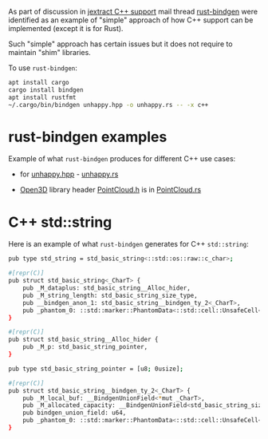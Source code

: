As part of discussion in [jextract C++ support](https://mail.openjdk.org/pipermail/jextract-dev/2023-May/000756.html) mail thread [rust-bindgen](https://github.com/rust-lang/rust-bindgen) were identified as an example of "simple" approach of how C++ support can be implemented (except it is for Rust).

Such "simple" approach has certain issues but it does not require to maintain "shim" libraries.

To use `rust-bindgen`:

```bash
apt install cargo
cargo install bindgen
apt install rustfmt
~/.cargo/bin/bindgen unhappy.hpp -o unhappy.rs -- -x c++
```

# rust-bindgen examples

Example of what `rust-bindgen` produces for different C++ use cases:

- for [unhappy.hpp](/libcppexperiments/src/main/public/unhappy.hpp) - [unhappy.rs](unhappy.rs)

- [Open3D](https://github.com/isl-org/Open3D) library header [PointCloud.h](https://github.com/isl-org/Open3D/blob/10128192e6c444e3b37f28077489db555265418a/cpp/open3d/geometry/PointCloud.h) is in [PointCloud.rs](PointCloud.rs)

# C++ std::string

Here is an example of what `rust-bindgen` generates for C++ `std::string`:

``` bash
pub type std_string = std_basic_string<::std::os::raw::c_char>;

#[repr(C)]
pub struct std_basic_string<_CharT> {
    pub _M_dataplus: std_basic_string__Alloc_hider,
    pub _M_string_length: std_basic_string_size_type,
    pub __bindgen_anon_1: std_basic_string__bindgen_ty_2<_CharT>,
    pub _phantom_0: ::std::marker::PhantomData<::std::cell::UnsafeCell<_CharT>>,
}

#[repr(C)]
pub struct std_basic_string__Alloc_hider {
    pub _M_p: std_basic_string_pointer,
}

pub type std_basic_string_pointer = [u8; 0usize];

#[repr(C)]
pub struct std_basic_string__bindgen_ty_2<_CharT> {
    pub _M_local_buf: __BindgenUnionField<*mut _CharT>,
    pub _M_allocated_capacity: __BindgenUnionField<std_basic_string_size_type>,
    pub bindgen_union_field: u64,
    pub _phantom_0: ::std::marker::PhantomData<::std::cell::UnsafeCell<_CharT>>,
}
```
